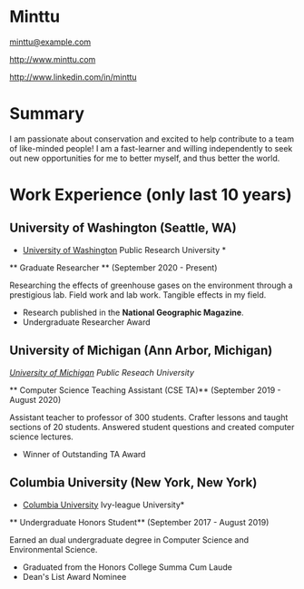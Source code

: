 # Minttu

minttu@example.com

http://www.minttu.com

http://www.linkedin.com/in/minttu

# Summary

I am passionate about conservation and excited to help contribute to a team of like-minded people!
I am a fast-learner and willing independently to seek out new opportunities for me to better myself, and thus better the world. 

# Work Experience (only last 10 years)

## University of Washington (Seattle, WA)

* [University of Washington][] Public Research University *

** Graduate Researcher ** (September 2020 - Present)

Researching the effects of greenhouse gases on the environment through a prestigious lab. Field work and lab work. Tangible effects in my field.

- Research published in the **National Geographic Magazine**.
- Undergraduate Researcher Award

## University of Michigan (Ann Arbor, Michigan)
*[University of Michigan][] Public Reseach University*

** Computer Science Teaching Assistant (CSE TA)** (September 2019 - August 2020)

Assistant teacher to professor of 300 students. Crafter lessons and taught sections of 20 students. Answered student questions and created computer science lectures.

- Winner of Outstanding TA Award

## Columbia University (New York, New York)
* [Columbia University][] Ivy-league University*

** Undergraduate Honors Student** (September 2017 - August 2019)

Earned an dual undergraduate degree in Computer Science and Environmental Science.

- Graduated from the Honors College Summa Cum Laude
- Dean's List Award Nominee


[University of Washington]: https://www.washington.edu
[University of Michigan]: https://umich.edu
[Columbia University]: https://www.columbia.edu